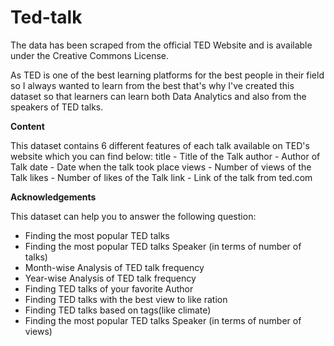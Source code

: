 # Ted-talk
The data has been scraped from the official TED Website and is available under the Creative Commons License.

As TED is one of the best learning platforms for the best people in their field so I always wanted to learn from the best that's why I've created this dataset so that learners can learn both Data Analytics and also from the speakers of TED talks.

**Content**

This dataset contains 6 different features of each talk available on TED's website which you can find below:
title - Title of the Talk
author - Author of Talk
date - Date when the talk took place
views - Number of views of the Talk
likes - Number of likes of the Talk
link - Link of the talk from ted.com

**Acknowledgements**

This dataset can help you to answer the following question:
- Finding the most popular TED talks
- Finding the most popular TED talks Speaker (in terms of number of talks)
- Month-wise Analysis of TED talk frequency
- Year-wise Analysis of TED talk frequency
- Finding TED talks of your favorite Author
- Finding TED talks with the best view to like ration
- Finding TED talks based on tags(like climate)
- Finding the most popular TED talks Speaker (in terms of number of views)
